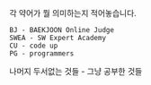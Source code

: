 각 약어가 뭘 의미하는지 적어놓습니다.
```
BJ - BAEKJOON Online Judge
SWEA - SW Expert Academy
CU - code up
PG - programmers
```
나머지 두서없는 것들 - 그냥 공부한 것들
